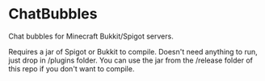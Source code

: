 # ChatBubbles
Chat bubbles for Minecraft Bukkit/Spigot servers. 

Requires a jar of Spigot or Bukkit to compile. Doesn't need anything to run, just drop in /plugins folder. You can use the jar from the /release folder of this repo if you don't want to compile. 
